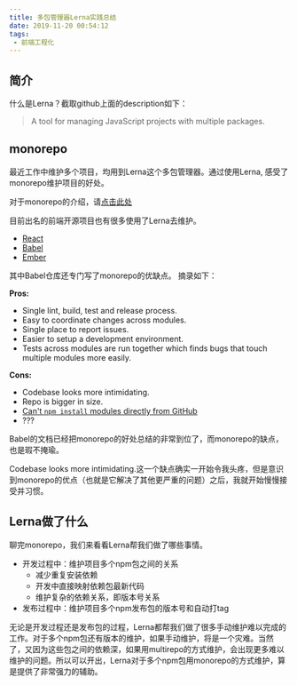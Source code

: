 ```yaml
---
title: 多包管理器Lerna实践总结
date: 2019-11-20 00:54:12
tags:
 - 前端工程化
---
```

## 简介
什么是Lerna？截取github上面的description如下：
> A tool for managing JavaScript projects with multiple packages.

## monorepo
最近工作中维护多个项目，均用到Lerna这个多包管理器。通过使用Lerna, 感受了monorepo维护项目的好处。

对于monorepo的介绍，请[点击此处](https://trunkbaseddevelopment.com/monorepos/)

目前出名的前端开源项目也有很多使用了Lerna去维护。

- [React](https://github.com/facebook/react)
- [Babel](https://github.com/babel/babel)
- [Ember](https://github.com/emberjs/ember.js)
<!-- more -->
其中Babel仓库还专门写了monorepo的优缺点。
摘录如下：

**Pros:**

 * Single lint, build, test and release process.
 * Easy to coordinate changes across modules.
 * Single place to report issues.
 * Easier to setup a development environment.
 * Tests across modules are run together which finds bugs that touch multiple modules more easily.

**Cons:**

 * Codebase looks more intimidating.
 * Repo is bigger in size.
 * [Can't `npm install` modules directly from GitHub](https://github.com/npm/npm/issues/2974)
 * ???

Babel的文档已经把monorepo的好处总结的非常到位了，而monorepo的缺点，也是瑕不掩瑜。

Codebase looks more intimidating.这一个缺点确实一开始令我头疼，但是意识到monorepo的优点（也就是它解决了其他更严重的问题）之后，我就开始慢慢接受并习惯。

## Lerna做了什么
聊完monorepo，我们来看看Lerna帮我们做了哪些事情。

- 开发过程中：维护项目多个npm包之间的关系
  - 减少重复安装依赖
  - 开发中直接映射依赖包最新代码
  - 维护复杂的依赖关系，即版本号关系
- 发布过程中：维护项目多个npm发布包的版本号和自动打tag

无论是开发过程还是发布包的过程，Lerna都帮我们做了很多手动维护难以完成的工作。对于多个npm包还有版本的维护，如果手动维护，将是一个灾难。当然了，又因为这些包之间的依赖深，如果用multirepo的方式维护，会出现更多难以维护的问题。所以可以开出，Lerna对于多个npm包用monorepo的方式维护，算是提供了非常强力的辅助。
